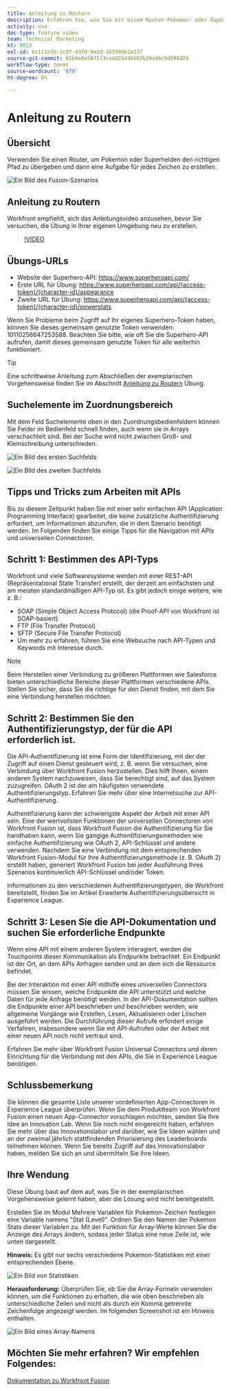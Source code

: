 ```yaml
---
title: Anleitung zu Routern
description: Erfahren Sie, wie Sie mit einem Router Pokemon- oder Superhelden-Bundles den richtigen Pfad unter [!DNL Adobe Workfront Fusion].
activity: use
doc-type: feature video
team: Technical Marketing
kt: 9013
exl-id: 6c111e5b-1c8f-43fd-9e2d-16599de2a337
source-git-commit: 82b0e8e5875f3cedd25446507b29a46c9d598d29
workflow-type: tm+mt
source-wordcount: '879'
ht-degree: 0%

---
```


# Anleitung zu Routern

## Übersicht

Verwenden Sie einen Router, um Pokemon oder Superhelden den richtigen Pfad zu übergeben und dann eine Aufgabe für jedes Zeichen zu erstellen.

![Ein Bild des Fusion-Szenarios](assets/universal-connectors-and-routing-2.png)

## Anleitung zu Routern

Workfront empfiehlt, sich das Anleitungsvideo anzusehen, bevor Sie versuchen, die Übung in Ihrer eigenen Umgebung neu zu erstellen.

>[!VIDEO](https://video.tv.adobe.com/v/335272/?quality=12)

## Übungs-URLs

* Website der Superhero-API: https://www.superheroapi.com/
* Erste URL für Übung: https://www.superheroapi.com/api/{access-token}/{character-id}/appearance
* Zweite URL für Übung: https://www.superheroapi.com/api/{access-token}/{character-id}/powerstats

Wenn Sie Probleme beim Zugriff auf Ihr eigenes Superhero-Token haben, können Sie dieses gemeinsam genutzte Token verwenden: 10110256647253588. Beachten Sie bitte, wie oft Sie die Superhero-API aufrufen, damit dieses gemeinsam genutzte Token für alle weiterhin funktioniert.

>[!TIP]
>
>Eine schrittweise Anleitung zum Abschließen der exemplarischen Vorgehensweise finden Sie im Abschnitt [Anleitung zu Routern](https://experienceleague.adobe.com/docs/workfront-learn/tutorials-workfront/fusion/exercises/routers.html?lang=en) Übung.


## Suchelemente im Zuordnungsbereich

Mit dem Feld Suchelemente oben in den Zuordnungsbedienfeldern können Sie Felder im Bedienfeld schnell finden, auch wenn sie in Arrays verschachtelt sind. Bei der Suche wird nicht zwischen Groß- und Kleinschreibung unterschieden.

![Ein Bild des ersten Suchfelds](assets/universal-connectors-and-routing-3.png)

![Ein Bild des zweiten Suchfelds](assets/universal-connectors-and-routing-4.png)

## Tipps und Tricks zum Arbeiten mit APIs

Bis zu diesem Zeitpunkt haben Sie mit einer sehr einfachen API (Application Programming Interface) gearbeitet, die keine zusätzliche Authentifizierung erfordert, um Informationen abzurufen, die in dem Szenario benötigt werden. Im Folgenden finden Sie einige Tipps für die Navigation mit APIs und universellen Connectoren.

## Schritt 1: Bestimmen des API-Typs

Workfront und viele Softwaresysteme werden mit einer REST-API (Repräsentational State Transfer) erstellt, der derzeit am einfachsten und am meisten standardmäßigen API-Typ ist. Es gibt jedoch einige weitere, wie z. B.:

* SOAP (Simple Object Access Protocol) (die Proof-API von Workfront ist SOAP-basiert)
* FTP (File Transfer Protocol)
* SFTP (Secure File Transfer Protocol)
* Um mehr zu erfahren, führen Sie eine Websuche nach API-Typen und Keywords mit Interesse durch.

>[!NOTE]
>
>Beim Herstellen einer Verbindung zu größeren Plattformen wie Salesforce bieten unterschiedliche Bereiche dieser Plattformen verschiedene APIs. Stellen Sie sicher, dass Sie die richtige für den Dienst finden, mit dem Sie eine Verbindung herstellen möchten.

## Schritt 2: Bestimmen Sie den Authentifizierungstyp, der für die API erforderlich ist.

Die API-Authentifizierung ist eine Form der Identifizierung, mit der der Zugriff auf einen Dienst gesteuert wird, z. B. wenn Sie versuchen, eine Verbindung über Workfront Fusion herzustellen. Dies hilft Ihnen, einem anderen System nachzuweisen, dass Sie berechtigt sind, auf das System zuzugreifen. OAuth 2 ist der am häufigsten verwendete Authentifizierungstyp. Erfahren Sie mehr über eine Internetsuche zur API-Authentifizierung.

Authentifizierung kann der schwierigste Aspekt der Arbeit mit einer API sein. Eine der wertvollsten Funktionen der universellen Connectoren von Workfront Fusion ist, dass Workfront Fusion die Authentifizierung für Sie handhaben kann, wenn Sie gängige Authentifizierungsmethoden wie einfache Authentifizierung wie OAuth 2, API-Schlüssel und andere verwenden. Nachdem Sie eine Verbindung mit dem entsprechenden Workfront Fusion-Modul für Ihre Authentifizierungsmethode (z. B. OAuth 2) erstellt haben, generiert Workfront Fusion bei jeder Ausführung Ihres Szenarios kontinuierlich API-Schlüssel und/oder Token.

Informationen zu den verschiedenen Authentifizierungstypen, die Workfront bereitstellt, finden Sie im Artikel Erweiterte Authentifizierungsübersicht in Experience League.

## Schritt 3: Lesen Sie die API-Dokumentation und suchen Sie erforderliche Endpunkte

Wenn eine API mit einem anderen System interagiert, werden die Touchpoints dieser Kommunikation als Endpunkte betrachtet. Ein Endpunkt ist der Ort, an dem APIs Anfragen senden und an dem sich die Ressource befindet.

Bei der Interaktion mit einer API mithilfe eines universellen Connectors müssen Sie wissen, welche Endpunkte die API unterstützt und welche Daten für jede Anfrage benötigt werden. In der API-Dokumentation sollten die Endpunkte einer API beschrieben und beschrieben werden, wie allgemeine Vorgänge wie Erstellen, Lesen, Aktualisieren oder Löschen ausgeführt werden. Die Durchführung dieser Aufrufe erfordert einige Verfahren, insbesondere wenn Sie mit API-Aufrufen oder der Arbeit mit einer neuen API noch nicht vertraut sind.

Erfahren Sie mehr über Workfront Fusion Universal Connectors und deren Einrichtung für die Verbindung mit den APIs, die Sie in Experience League benötigen.

## Schlussbemerkung

Sie können die gesamte Liste unserer vordefinierten App-Connectoren in Experience League überprüfen. Wenn Sie dem Produktteam von Workfront Fusion einen neuen App-Connector vorschlagen möchten, senden Sie Ihre Idee an Innovation Lab. Wenn Sie noch nicht eingereicht haben, erfahren Sie mehr über das Innovationslabor und darüber, wie Sie Ideen wählen und an der zweimal jährlich stattfindenden Priorisierung des Leaderboards teilnehmen können. Wenn Sie bereits Zugriff auf das Innovationslabor haben, melden Sie sich an und übermitteln Sie Ihre Ideen.

## Ihre Wendung

Diese Übung baut auf dem auf, was Sie in der exemplarischen Vorgehensweise gelernt haben, aber die Lösung wird nicht bereitgestellt.

Erstellen Sie im Modul Mehrere Variablen für Pokemon-Zeichen festlegen eine Variable namens &quot;Stat (Level)&quot;. Ordnen Sie den Namen der Pokemon Stats dieser Variablen zu. Mit der Funktion für Array-Werte können Sie die Anzeige des Arrays ändern, sodass jeder Status eine neue Zeile ist, wie unten dargestellt.

**Hinweis:** Es gibt nur sechs verschiedene Pokemon-Statistiken mit einer entsprechenden Ebene.

![Ein Bild von Statistiken](assets/universal-connectors-and-routing-5.png)

**Herausforderung:** Überprüfen Sie, ob Sie die Array-Formeln verwenden können, um die Funktionen zu erhalten, die wie oben beschrieben als unterschiedliche Zeilen und nicht als durch ein Komma getrennte Zeichenfolge angezeigt werden. Im folgenden Screenshot ist ein Hinweis enthalten.

![Ein Bild eines Array-Namens](assets/universal-connectors-and-routing-6.png)

## Möchten Sie mehr erfahren? Wir empfehlen Folgendes:

[Dokumentation zu Workfront Fusion](https://experienceleague.adobe.com/docs/workfront/using/adobe-workfront-fusion/workfront-fusion-2.html?lang=en)
